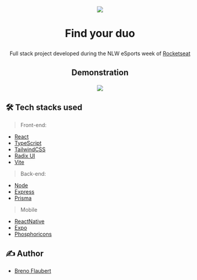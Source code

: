 # <p align="center"><img src="https://global-uploads.webflow.com/61d83a2ebb0ae01ab96e841a/630ced17a99fbd99b6169b52_Logo-NLW-eSports.svg"></p>

# <p align="center"> Find your duo </p>


<p align="center">Full stack project developed during the NLW eSports week of <a href="https://www.rocketseat.com.br" target="_blank">Rocketseat</a></p>


## <p align="center"> Demonstration </p>

<p align="center"><img src="https://global-uploads.webflow.com/61d83a2ebb0ae01ab96e841a/63126c35ba1c1f99bd4d9966_projeto-trilha-ignite.jpg" /></p>


## 🛠 Tech stacks used

> Front-end: 

- [React](https://reactjs.org/)
- [TypeScript](https://www.typescriptlang.org/)
- [TailwindCSS](https://tailwindcss.com/)
- [Radix UI](https://www.radix-ui.com/)
- [Vite](https://vitejs.dev/)

> Back-end: 

- [Node](https://nodejs.org/en/)
- [Express](https://www.npmjs.com/package/express)
- [Prisma](https://www.prisma.io/express)

> Mobile

- [ReactNative](https://reactnative.dev/)
- [Expo](https://expo.dev/)
- [Phosphoricons](https://phosphoricons.com/)


## ✍ Author

- [Breno Flaubert](https://www.linkedin.com/in/breno-flaubert-8006b81a5/)
